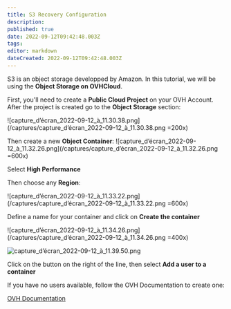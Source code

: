 ```yaml
---
title: S3 Recovery Configuration
description: 
published: true
date: 2022-09-12T09:42:48.003Z
tags: 
editor: markdown
dateCreated: 2022-09-12T09:42:48.003Z
---
```


S3 is an object storage developped by Amazon.
In this tutorial, we will be using the **Object Storage on OVHCloud**.

First, you'll need to create a **Public Cloud Project** on your OVH Account.
After the project is created go to the **Object Storage** section:

![capture_d’écran_2022-09-12_à_11.30.38.png](/captures/capture_d’écran_2022-09-12_à_11.30.38.png =200x)

Then create a new **Object Container**:
![capture_d’écran_2022-09-12_à_11.32.26.png](/captures/capture_d’écran_2022-09-12_à_11.32.26.png =600x)

Select **High Performance**

Then choose any **Region**:

![capture_d’écran_2022-09-12_à_11.33.22.png](/captures/capture_d’écran_2022-09-12_à_11.33.22.png =600x)

Define a name for your container and click on **Create the container**

![capture_d’écran_2022-09-12_à_11.34.26.png](/captures/capture_d’écran_2022-09-12_à_11.34.26.png =400x)

![capture_d’écran_2022-09-12_à_11.39.50.png](/captures/capture_d’écran_2022-09-12_à_11.39.50.png)

Click on the button on the right of the line, then select **Add a user to a container**

If you have no users available, follow the OVH Documentation to create one:

[OVH Documentation](https://docs.ovh.com/fr/storage/s3/debuter-avec-s3/)